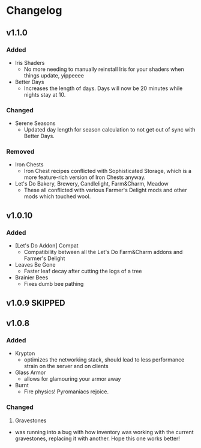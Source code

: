 # Changelog

## v1.1.0

### Added
* Iris Shaders
  * No more needing to manually reinstall Iris for your shaders when things update, yippeeee
* Better Days
  * Increases the length of days. Days will now be 20 minutes while nights stay at 10.

### Changed
* Serene Seasons
  * Updated day length for season calculation to not get out of sync with Better Days.

### Removed
* Iron Chests
  * Iron Chest recipes conflicted with Sophisticated Storage, which is a more feature-rich version of Iron Chests anyway.
* Let's Do Bakery, Brewery, Candlelight, Farm&Charm, Meadow
  * These all conflicted with various Farmer's Delight mods and other mods which touched wool. 

## v1.0.10

### Added
* [Let's Do Addon] Compat
  * Compatibility between all the Let's Do Farm&Charm addons and Farmer's Delight
* Leaves Be Gone
  * Faster leaf decay after cutting the logs of a tree
* Brainier Bees
  * Fixes dumb bee pathing 

## v1.0.9 SKIPPED

## v1.0.8

### Added

* Krypton
  * optimizes the networking stack, should lead to less performance strain on the server and on clients
* Glass Armor
  * allows for glamouring your armor away
* Burnt
  * Fire physics! Pyromaniacs rejoice.

### Changed

1. Gravestones
  * was running into a bug with how inventory was working with the current gravestones, replacing it with another. Hope this one works better!
